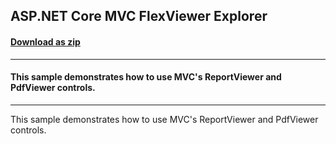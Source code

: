 ## ASP.NET Core MVC FlexViewer Explorer
#### [Download as zip](https://downgit.github.io/#/home?url=https://github.com/GrapeCity/ComponentOne-ASPNET-MVC-Samples/tree/master/FlexViewerExplorer)
____
#### This sample demonstrates how to use MVC's ReportViewer and PdfViewer controls.
____
This sample demonstrates how to use MVC's ReportViewer and PdfViewer controls.
